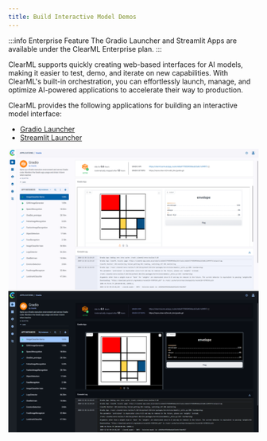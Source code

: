 ```yaml
---
title: Build Interactive Model Demos
---
```


:::info Enterprise Feature
The Gradio Launcher and Streamlit Apps are available under the ClearML Enterprise plan.
:::

ClearML supports quickly creating web-based interfaces for AI models, making it easier to 
test, demo, and iterate on new capabilities. With ClearML's built-in orchestration, you can effortlessly launch, manage, 
and optimize AI-powered applications to accelerate their way to production.

ClearML provides the following applications for building an interactive model interface:
* [Gradio Launcher](webapp/applications/apps_gradio.md)
* [Streamlit Launcher](webapp/applications/apps_streamlit.md) 

![Gradio Dashboard](img/apps_gradio.png#light-mode-only)
![Gradio Dashboard](img/apps_gradio_dark.png#dark-mode-only) 